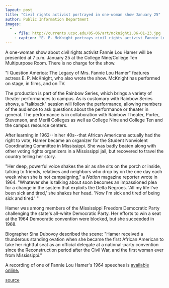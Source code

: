 ```yaml
---
layout: post
title: "Civil rights activist portrayed in one-woman show January 25"
author: Public Information Department
images:
  -
    - file: http://currents.ucsc.edu/05-06/art/mcknight1.06-01-23.jpg
    - caption: "E. P. McKnight portrays civil rights activist Fannie Lou Hamer on January 25."
---
```


A one-woman show about civil rights activist Fannie Lou Hamer will be presented at 7 p.m. January 25 at the College Nine/College Ten Multipurpose Room. There is no charge for the show.

"I Question America: The Legacy of Mrs. Fannie Lou Hamer" features actress E. P. McKnight, who also wrote the show. McKnight has performed on stage, in films, and on TV.

The production is part of the Rainbow Series, which brings a variety of theater performances to campus. As is customary with Rainbow Series shows, a "talkback" session will follow the performance, allowing members of the audience to ask questions about the performance or theater in general. The performance is in collaboration with Rainbow Theater, Porter, Stevenson, and Merill Colleges as well as College Nine and College Ten and the campus resource centers.

After learning in 1962--in her 40s--that African Americans actually had the right to vote, Hamer became an organizer for the Student Nonviolent Coordinating Committee in Mississippi. She was badly beaten along with other voting rights organizers in a Mississippi jail, but recovered to travel the country telling her story.

"Her deep, powerful voice shakes the air as she sits on the porch or inside, talking to friends, relatives and neighbors who drop by on the one day each week when she is not campaigning," a _Nation_ magazine reporter wrote in 1964. "Whatever she is talking about soon becomes an impassioned plea for a change in the system that exploits the Delta Negroes. 'All my life I've been sick and tired,' she shakes her head. 'Now I'm sick and tired of being sick and tired.' "

Hamer was among members of the Mississippi Freedom Democratic Party challenging the state's all-white Democratic Party. Her efforts to win a seat at the 1964 Democratic convention were blocked, but she succeeded in 1968.

Biographer Sina Dubovoy described the scene: "Hamer received a thunderous standing ovation when she became the first African American to take her rightful seat as an official delegate at a national-party convention since the Reconstruction period after the Civil War, and the first woman ever from Mississippi."

  
A recording of one of Fannie Lou Hamer's 1964 speeches is [available online.][1]

[1]: http://americanradioworks.publicradio.org/features/sayitplain/flhamer.html

[source](http://www1.ucsc.edu/currents/05-06/01-23/hamer.asp "Permalink to hamer")
